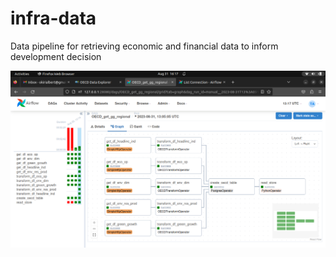 # infra-data
Data pipeline for retrieving economic and financial data to inform development decision


![Airflow UI of task flow](https://raw.githubusercontent.com/okirialbert/infra-data/main/image/dag_screen.png?token=GHSAT0AAAAAACF3476EKIE6GBO4NTWORWDGZHQSUSQ)
